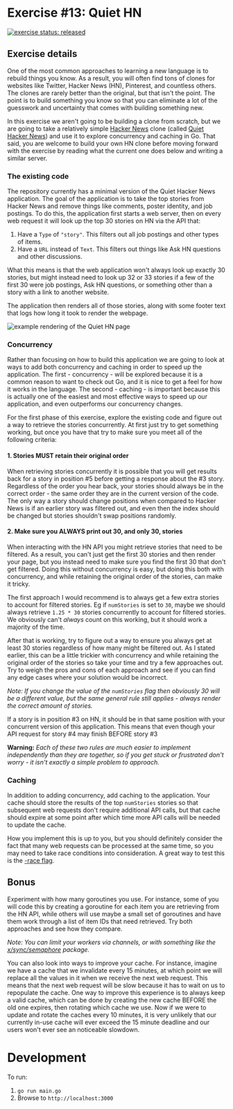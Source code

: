 # Exercise #13: Quiet HN

[![exercise status: released](https://img.shields.io/badge/exercise%20status-released-green.svg?style=for-the-badge)](https://gophercises.com/exercises/quiet_hn)

## Exercise details

One of the most common approaches to learning a new language is to rebuild things you know. As a result, you will often find tons of clones for websites like Twitter, Hacker News (HN), Pinterest, and countless others. The clones are rarely better than the original, but that isn't the point. The point is to build something you know so that you can eliminate a lot of the guesswork and uncertainty that comes with building something new.

In this exercise we aren't going to be building a clone from scratch, but we are going to take a relatively simple [Hacker News](https://news.ycombinator.com) clone (called [Quiet Hacker News](https://github.com/tomspeak/quiet-hacker-news)) and use it to explore concurrency and caching in Go. That said, you are welcome to build your own HN clone before moving forward with the exercise by reading what the current one does below and writing a similar server.


### The existing code

The repository currently has a minimal version of the Quiet Hacker News application. The goal of the application is to take the top stories from Hacker News and remove things like comments, poster identity, and job postings. To do this, the application first starts a web server, then on every web request it will look up the top 30 stories on HN via the API that:

1. Have a `Type` of `"story"`. This filters out all job postings and other types of items.
2. Have a `URL` instead of `Text`. This filters out things like Ask HN questions and other discussions.

What this means is that the web application won't always look up exactly 30 stories, but might instead need to look up 32 or 33 stories if a few of the first 30 were job postings, Ask HN questions, or something other than a story with a link to another website.

The application then renders all of those stories, along with some footer text that logs how long it took to render the webpage.

![example rendering of the Quiet HN page](https://www.dropbox.com/s/nexh2oql60a25df/Screenshot%202018-04-02%2017.34.01.png?dl=0&raw=1)

### Concurrency

Rather than focusing on how to build this application we are going to look at ways to add both concurrency and caching in order to speed up the application. The first - concurrency - will be explored because it is a common reason to want to check out Go, and it is nice to get a feel for how it works in the language. The second - caching - is important because this is actually one of the easiest and most effective ways to speed up our application, and even outperforms our concurrency changes.

For the first phase of this exercise, explore the existing code and figure out a way to retrieve the stories concurrently. At first just try to get something working, but once you have that try to make sure you meet all of the following criteria:

#### 1. Stories MUST retain their original order

When retrieving stories concurrently it is possible that you will get results back for a story in position #5 before getting a response about the #3 story. Regardless of the order you hear back, your stories should always be in the correct order - the same order they are in the current version of the code. The only way a story should change positions when compared to Hacker News is if an earlier story was filtered out, and even then the index should be changed but stories shouldn't swap positions randomly.

#### 2. Make sure you ALWAYS print out 30, and only 30, stories

When interacting with the HN API you might retrieve stories that need to be filtered. As a result, you can't just get the first 30 stories and then render your page, but you instead need to make sure you find the first 30 that don't get filtered. Doing this without concurrency is easy, but doing this both with concurrency, and while retaining the original order of the stories, can make it tricky.

The first approach I would recommend is to always get a few extra stories to account for filtered stories. Eg if `numStories` is set to `30`, maybe we should always retrieve `1.25 * 30` stories concurrently to account for filtered stories. We obviously can't *always* count on this working, but it should work a majority of the time.

After that is working, try to figure out a way to ensure you always get at least 30 stories regardless of how many might be filtered out. As I stated earlier, this can be a little trickier with concurrency and while retaining the original order of the stories so take your time and try a few approaches out. Try to weigh the pros and cons of each approach and see if you can find any edge cases where your solution would be incorrect.

*Note: If you change the value of the `numStories` flag then obviously 30 will be a different value, but the same general rule still applies - always render the correct amount of stories.*

If a story is in position #3 on HN, it should be in that same position with your concurrent version of this application. This means that even though your API request for story #4 may finish BEFORE story #3

**Warning:** *Each of these two rules are much easier to implement independently than they are together, so if you get stuck or frustrated don't worry - it isn't exactly a simple problem to approach.*

### Caching

In addition to adding concurrency, add caching to the application. Your cache should store the results of the top `numStories` stories so that subsequent web requests don't require additional API calls, but that cache should expire at some point after which time more API calls will be needed to update the cache.

How you implement this is up to you, but you should definitely consider the fact that many web requests can be processed at the same time, so you may need to take race conditions into consideration. A great way to test this is the [-race flag](https://blog.golang.org/race-detector).


## Bonus

Experiment with how many goroutines you use. For instance, some of you will code this by creating a goroutine for each item you are retrieving from the HN API, while others will use maybe a small set of goroutines and have them work through a list of item IDs that need retrieved. Try both approaches and see how they compare.

*Note: You can limit your workers via channels, or with something like the [x/sync/semaphore](https://godoc.org/golang.org/x/sync/semaphore) package.*

You can also look into ways to improve your cache. For instance, imagine we have a cache that we invalidate every 15 minutes, at which point we will replace all the values in it when we receive the next web request. This means that the next web request will be slow because it has to wait on us to repopulate the cache. One way to improve this experience is to always keep a valid cache, which can be done by creating the new cache BEFORE the old one expires, then rotating which cache we use. Now if we were to update and rotate the caches every 10 minutes, it is very unlikely that our currently in-use cache will ever exceed the 15 minute deadline and our users won't ever see an noticeable slowdown. 

# Development
To run:
1. `go run main.go`
2. Browse to `http://localhost:3000`
